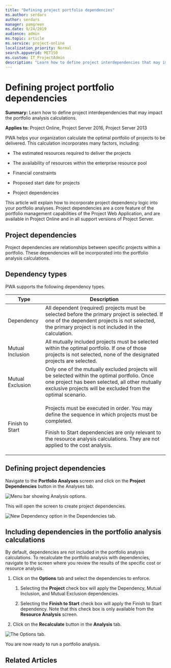 ```yaml
---
title: "Defining project portfolio dependencies"
ms.author: serdars
author: serdars
manager: pamgreen
ms.date: 9/24/2019
audience: admin
ms.topic: article
ms.service: project-online
localization_priority: Normal
search.appverid: MET150
ms.custom: IT_ProjectAdmin
description: "Learn how to define project interdependencies that may impact the portfolio analysis calculations."
---
```


# Defining project portfolio dependencies

**Summary:** Learn how to define project interdependencies that may impact the portfolio analysis calculations.

**Applies to:** Project Online, Project Server 2016, Project Server 2013

PWA helps your organization calculate the optimal portfolio of projects to be delivered. This calculation incorporates many factors, including:

- The estimated resources required to deliver the projects

- The availability of resources within the enterprise resource pool

- Financial constraints

- Proposed start date for projects

- Project dependencies

This article will explain how to incorporate project dependency logic into your portfolio analyses. Project dependencies are a core feature of the portfolio management capabilities of the Project Web Application, and are available in Project Online and in all support versions of Project Server.

## Project dependencies

Project dependencies are relationships between specific projects within a portfolio. These dependencies will be incorporated into the portfolio analysis calculations.

## Dependency types

PWA supports the following dependency types.

<table>
<thead>
<tr class="header">
<th>Type</th>
<th>Description</th>
</tr>
</thead>
<tbody>
<tr class="odd">
<td>Dependency</td>
<td>All dependent (required) projects must be selected before the primary project is selected. If one of the dependent projects is not selected, the primary project is not included in the calculation.</td>
</tr>
<tr class="even">
<td>Mutual Inclusion</td>
<td>All mutually included projects must be selected within the optimal portfolio. If one of those projects is not selected, none of the designated projects are selected.</td>
</tr>
<tr class="odd">
<td>Mutual Exclusion</td>
<td>Only one of the mutually excluded projects will be selected within the optimal portfolio. Once one project has been selected, all other mutually exclusive projects will be excluded from the optimal scenario.</td>
</tr>
<tr class="even">
<td>Finish to Start</td>
<td><p>Projects must be executed in order. You may define the sequence in which projects must be completed.</p>
<p>Finish to Start dependencies are only relevant to the resource analysis calculations. They are not applied to the cost analysis.</p></td>
</tr>
</tbody>
</table>

## Defining project dependencies

Navigate to the **Portfolio Analyses** screen and click on the **Project Dependencies** button in the Analyses tab.

![Menu bar showing Analysis options.](media/04-image2.png)

This will open the screen to create project dependencies.

![New Dependency option in the Dependencies tab.](media/09-image2.png)

## Including dependencies in the portfolio analysis calculations

By default, dependencies are not included in the portfolio analysis calculations. To recalculate the portfolio analysis with dependencies, navigate to the screen where you review the results of the specific cost or resource analysis.

1. Click on the **Options** tab and select the dependencies to enforce.

    1. Selecting the **Project** check box will apply the Dependency, Mutual Inclusion, and Mutual Exclusion dependencies.

    2. Selecting the **Finish to Start** check box will apply the Finish to Start dependency. Note that this check box is only available from the **Resource Analysis** screen.

2. Click on the **Recalculate** button in the **Analysis** tab.

![The Options tab.](media/09-image3.png)

You are now ready to run a portfolio analysis.

## Related Articles

